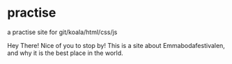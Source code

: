 # practise
a practise site for git/koala/html/css/js

Hey There! Nice of you to stop by!
This is a site about Emmabodafestivalen, and why it is the best place in the world. 
